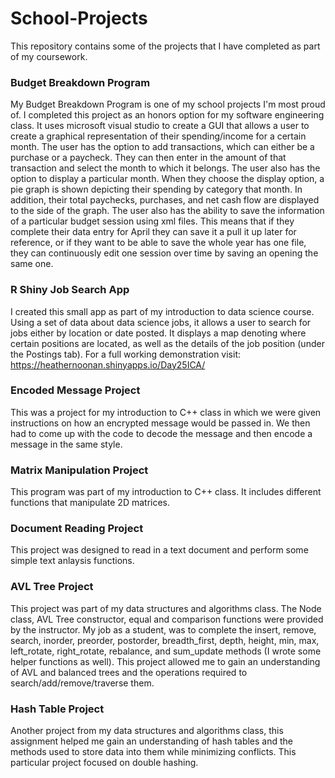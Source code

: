 # School-Projects
This repository contains some of the projects that I have completed as part of my coursework.

### Budget Breakdown Program
My Budget Breakdown Program is one of my school projects I'm most proud of. I completed this project as an honors option for my software engineering class. It uses microsoft visual studio to create a GUI that allows a user to create a graphical representation of their spending/income for a certain month. The user has the option to add transactions, which can either be a purchase or a paycheck. They can then enter in the amount of that transaction and select the month to which it belongs. The user also has the option to display a particular month. When they choose the display option, a pie graph is shown depicting their spending by category that month. In addition, their total paychecks, purchases, and net cash flow are displayed to the side of the graph. The user also has the ability to save the information of a particular budget session using xml files. This means that if they complete their data entry for April they can save it a pull it up later for reference, or if they want to be able to save the whole year has one file, they can continuously edit one session over time by saving an opening the same one.

### R Shiny Job Search App
I created this small app as part of my introduction to data science course. Using a set of data about data science jobs, it allows a user to search for jobs either by location or date posted. It displays a map denoting where certain positions are located, as well as the details of the job position (under the Postings tab). For a full working demonstration visit: https://heathernoonan.shinyapps.io/Day25ICA/

### Encoded Message Project
This was a project for my introduction to C++ class in which we were given instructions on how an encrypted message would be passed in. We then had to come up with the code to decode the message and then encode a message in the same style.

### Matrix Manipulation Project
This program was part of my introduction to C++ class. It includes different functions that manipulate 2D matrices.

### Document Reading Project
This project was designed to read in a text document and perform some simple text anlaysis functions.

### AVL Tree Project
This project was part of my data structures and algorithms class. The Node class, AVL Tree constructor, equal and comparison functions were provided by the instructor. My job as a student, was to complete the insert, remove, search, inorder, preorder, postorder, breadth_first, depth, height, min, max, left_rotate, right_rotate, rebalance, and sum_update methods (I wrote some helper functions as well). This project allowed me to gain an understanding of AVL and balanced trees and the operations required to search/add/remove/traverse them.

### Hash Table Project
Another project from my data structures and algorithms class, this assignment helped me gain an understanding of hash tables and the methods used to store data into them while minimizing conflicts. This particular project focused on double hashing.
